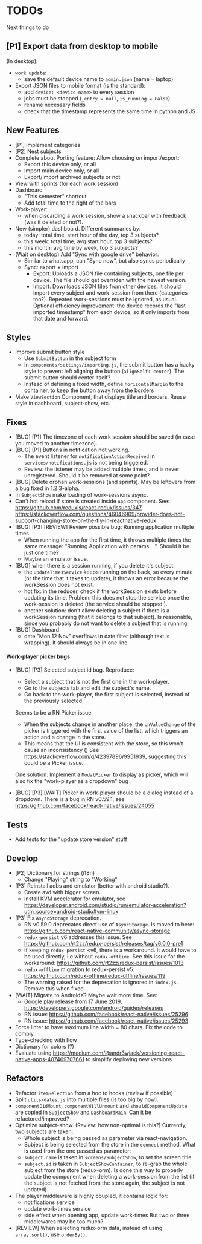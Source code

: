 # TODOs
Next things to do

## [P1] Export data from desktop to mobile
(In desktop):
* `work update`:
  - save the default device name to `admin.json` (name = laptop)
* Export JSON files to mobile format (is the standard):
  - add `device: <device-name>` to every session
  - jobs must be stopped (`_entry = null`, `is_running = False`)
  - rename necessary fields
  - check that the timestamp represents the same time in python and JS


## New Features
* [P1] Implement categories
* [P2] Nest subjects
* Complete about Porting feature: Allow choosing on import/export:
  - Export this device only, or all
  - Import main device only, or all
  - Export/Import archived subjects or not
* View with sprints (for each work session)
* Dashboard
  - "This semester" shortcut
  - Add total time to the right of the bars
* Work-player:
  - when discarding a work session, show a snackbar with feedback (was it
    deleted or not?).
* New (simpler) dashboard. Different summaries by:
  - today: total time, start hour of the day, top 3 subjects?
  - this week: total time, avg start hour, top 3 subjects?
  - this month: avg time by week, top 3 subjects?
* (Wait on desktop) Add "Sync with google drive" behavior:
  - Similar to whatsapp, can "Sync now", but also syncs periodically
  - Sync: export + import
    + Export: Uploads a JSON file containing subjects, one file per device.
    The file should get overriden with the newest version.
    + Import: Downloads JSON files from other devices. It should import every
    subject and work-session from there (categories too?). Repeated
    work-sessions must be ignored, as usual.
    Optional efficiency improvement: the device records the
    "last imported timestamp" from each device, so it only imports from that
    date and forward.


## Styles
* Improve submit button style
  - Use `SubmitButton` in the subject form
  - In `components/settings/importing.js`, the submit button has a hacky style
  to prevent left aligning the button (`alignSelf: center`). The submit button
  should center itself?
  - Instead of defining a fixed width, define `horizontalMargin` to the
  container, to keep the button away from the borders
* Make `ViewSection` Component, that displays title and borders. Reuse style in
  dashboard, subject-show, etc.


## Fixes
* [BUG] [P1] The timezone of each work session should be saved
  (in case you moved to another timezone).
* [BUG] [P1] Buttons in notification not working.
  - The event listener for `notificationActionReceived` in
    `services/notifications.js` is not being triggered.
  - Review: the listener may be added multiple times, and is never unregistered.
    Should it be removed at some point?
* [BUG] Delete orphan work-sessions (and sprints). May be leftovers from a
  bug fixed in 1.2.3-alpha.
* In `SubjectShow` make loading of work-sessions async.
* Can't hot reload if store is created inside `App` component. See:
  https://github.com/reduxjs/react-redux/issues/347,
  https://stackoverflow.com/questions/46046909/provider-does-not-support-changing-store-on-the-fly-in-reactnative-redux
* [BUG] [P3] [REVIEW] Review possible bug: Running application multiple times
  - When running the app for the first time, it throws multiple times the same
    message: "Running Application with params ...".
    Should it be just one time?
  - Maybe an emulator issue.
* [BUG] when there is a session running, if you delete it's subject:
  - the `updateTimesService` keeps running on the back, so every minute (or the
    time that it takes to update), it throws an error because the workSession
    does not exist.
  - hot fix: in the reducer, check if the workSession exists before
    updating its time. Problem: this does not stop the service once the
    work-session is deleted (the service should be stopped!).
  - another solution: don't allow deleting a subject if there is a workSession
    running (that it belongs to that subject). Is reasonable, since you
    probably do not want to delete a subject that is running.
* [BUG] Dashboard
  - date "Mon 12 Nov" overflows in date filter (although text is wrapping). It
    should always be in one line.

#### Work-player picker bugs
* [BUG] [P3] Selected subject id bug. Reproduce:
  - Select a subject that is not the first one in the work-player.
  - Go to the subjects tab and edit the subject's name.
  - Go back to the work-player, the first subject is selected, instead of the
  previously selected.

  Seems to be a RN Picker issue:
  - When the subjects change in another place, the `onValueChange` of the picker
  is triggered with the first value of the list, which triggers an action and
  a change in the store.
  - This means that the UI is consistent with the store, so this won't cause an
  inconsistency ()
  See https://stackoverflow.com/q/42397896/9951939, suggesting this could be a
  Picker issue.

  One solution: Implement a `ModalPicker` to display as picker, which will also
  fix the "work-player as a dropdown" bug

* [BUG] [P3] [WAIT] Picker in work-player should be a dialog instead of a
  dropdown. There is a bug in RN v0.59.1, see
  https://github.com/facebook/react-native/issues/24055


## Tests
* Add tests for the "update store version" stuff


## Develop
* [P2] Dictionary for strings (i18n)
  - Change "Playing" string to "Working"
* [P3] Reinstall adbs and emulator (better with android studio?).
  - Create avd with bigger screen.
  - Install KVM accelerator for emulator, see
  https://developer.android.com/studio/run/emulator-acceleration?utm_source=android-studio#vm-linux
* [P3] Fix `AsyncStorage` deprecation.
  - RN v0.59.0 deprecates direct use of `AsyncStorage`. Is moved to here:
    https://github.com/react-native-community/async-storage
  - `redux-persist` v6 addresses this issue. See
    https://github.com/rt2zz/redux-persist/releases/tag/v6.0.0-pre1
  - If keeping `redux-persist` <v6, there is a workaround.
    It would have to be used directly, i.e without `redux-offline`.
    See this issue for the workaround:
    https://github.com/rt2zz/redux-persist/issues/1013
  - `redux-offline` migration to redux-persist v5:
    https://github.com/redux-offline/redux-offline/issues/119
  - The warning raised for the deprecation is ignored in `index.js`.
    Remove this when fixed.
* [WAIT] Migrate to AndroidX? Maybe wait more time. See:
  - Google play release from 17 June 2019,
  https://developers.google.com/android/guides/releases
  - RN issue: https://github.com/facebook/react-native/issues/25296
  - RN issue: https://github.com/facebook/react-native/issues/25293
* Force linter to have maximum line width = 80 chars. Fix the code to comply.
* Type-checking with flow
* Dictionary for colors (?)
* Evaluate using https://medium.com/@andr3wjack/versioning-react-native-apps-407469707661
  to simplify deploying new versions


## Refactors
* Refactor `itemSelection` from a hoc to hooks (review if possible)
* Split `utils/dates.js` into multiple files (is too big by now).
* `componentDidMount`, `componentWillUnmount` and `shouldComponentUpdate` are
  copied in `SubjectShow` and `DashboardMain`. Can it be refactored/improved?
* Optimize subject-show. (Review: how non-optimal is this?)
  Currently, two subjects are taken:
  - Whole subject is being passed as parameter via react-navigation.
  - Subject is being selected from the store in the `connect` method.
  What is used from the one passed as parameter:
  - `subject.name` is taken in `screens/SubjectShow`, to set the screen title.
  - `subject.id` is taken in `SubjectShowContainer`, to re-grab the whole
    subject from the store (redux-orm).
    Is done this way to properly update the component when deleting a
    work-session from the list (if the subject is not fetched from the store
    again, the subject is not updated).
* The player middleware is highly coupled, it contains logic for:
  - notifications service
  - update work-times service
  - side effect when opening app, update work-times
  But two or three middlewares may be too much?
* [REVIEW] When selecting redux-orm data, instead of using `array.sort()`,
  use `orderBy()`.

